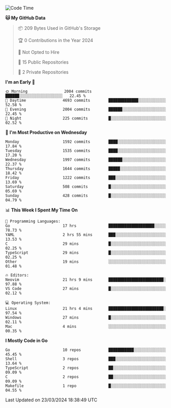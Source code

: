<!--START_SECTION:waka-->
![Code Time](http://img.shields.io/badge/Code%20Time-451%20hrs%2018%20mins-blue)

**🐱 My GitHub Data** 

> 📦 209 Bytes Used in GitHub's Storage 
 > 
> 🏆 0 Contributions in the Year 2024
 > 
> 🚫 Not Opted to Hire
 > 
> 📜 15 Public Repositories 
 > 
> 🔑 2 Private Repositories 
 > 
**I'm an Early 🐤** 

```text
🌞 Morning                2004 commits        ██████░░░░░░░░░░░░░░░░░░░   22.45 % 
🌆 Daytime                4693 commits        █████████████░░░░░░░░░░░░   52.58 % 
🌃 Evening                2004 commits        ██████░░░░░░░░░░░░░░░░░░░   22.45 % 
🌙 Night                  225 commits         █░░░░░░░░░░░░░░░░░░░░░░░░   02.52 % 
```
📅 **I'm Most Productive on Wednesday** 

```text
Monday                   1592 commits        ████░░░░░░░░░░░░░░░░░░░░░   17.84 % 
Tuesday                  1535 commits        ████░░░░░░░░░░░░░░░░░░░░░   17.20 % 
Wednesday                1997 commits        ██████░░░░░░░░░░░░░░░░░░░   22.37 % 
Thursday                 1644 commits        █████░░░░░░░░░░░░░░░░░░░░   18.42 % 
Friday                   1222 commits        ███░░░░░░░░░░░░░░░░░░░░░░   13.69 % 
Saturday                 508 commits         █░░░░░░░░░░░░░░░░░░░░░░░░   05.69 % 
Sunday                   428 commits         █░░░░░░░░░░░░░░░░░░░░░░░░   04.79 % 
```


📊 **This Week I Spent My Time On** 

```text
💬 Programming Languages: 
Go                       17 hrs              ████████████████████░░░░░   78.73 % 
YAML                     2 hrs 55 mins       ███░░░░░░░░░░░░░░░░░░░░░░   13.53 % 
C                        29 mins             █░░░░░░░░░░░░░░░░░░░░░░░░   02.25 % 
TypeScript               29 mins             █░░░░░░░░░░░░░░░░░░░░░░░░   02.25 % 
Other                    19 mins             ░░░░░░░░░░░░░░░░░░░░░░░░░   01.48 % 

🔥 Editors: 
Neovim                   21 hrs 9 mins       ████████████████████████░   97.88 % 
VS Code                  27 mins             █░░░░░░░░░░░░░░░░░░░░░░░░   02.12 % 

💻 Operating System: 
Linux                    21 hrs 4 mins       ████████████████████████░   97.54 % 
Windows                  27 mins             █░░░░░░░░░░░░░░░░░░░░░░░░   02.11 % 
Mac                      4 mins              ░░░░░░░░░░░░░░░░░░░░░░░░░   00.35 % 
```

**I Mostly Code in Go** 

```text
Go                       10 repos            ███████████░░░░░░░░░░░░░░   45.45 % 
Shell                    3 repos             ███░░░░░░░░░░░░░░░░░░░░░░   13.64 % 
TypeScript               2 repos             ██░░░░░░░░░░░░░░░░░░░░░░░   09.09 % 
C                        2 repos             ██░░░░░░░░░░░░░░░░░░░░░░░   09.09 % 
Makefile                 1 repo              █░░░░░░░░░░░░░░░░░░░░░░░░   04.55 % 
```




 Last Updated on 23/03/2024 18:38:49 UTC
<!--END_SECTION:waka-->
